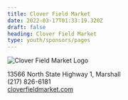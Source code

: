 ```yaml
---
title: Clover Field Market
date: 2022-03-17T01:33:19.320Z
draft: false
heading: Clover Field Market
type: youth/sponsors/pages
---
```

![Clover Field Market Logo](https://res.cloudinary.com/robinson-soccer/image/upload/v1647438724/Youth/Sponsors/clover_field_market_srzywm.png)

13566 North State Highway 1, Marshall\
(217) 826-6181\
[cloverfieldmarket.com](https://www.cloverfieldmarket.com/)